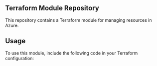 ## Terraform Module Repository

This repository contains a Terraform module for managing resources in Azure.

## Usage

To use this module, include the following code in your Terraform configuration:


